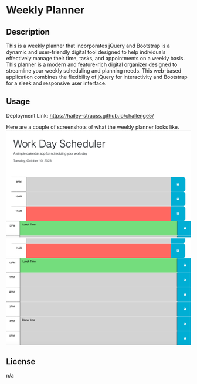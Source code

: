 # Weekly Planner

## Description

This is a weekly planner that incorporates jQuery and Bootstrap is a dynamic and user-friendly digital tool designed to help individuals effectively manage their time, tasks, and appointments on a weekly basis. This planner is a modern and feature-rich digital organizer designed to streamline your weekly scheduling and planning needs. This web-based application combines the flexibility of jQuery for interactivity and Bootstrap for a sleek and responsive user interface.

## Usage

Deployment Link: https://hailey-strauss.github.io/challenge5/

Here are a couple of screenshots of what the weekly planner looks like.
![screenshot](/assets/img/plan.png)
![screenshot](/assets/img/planner.png)

## License

n/a
